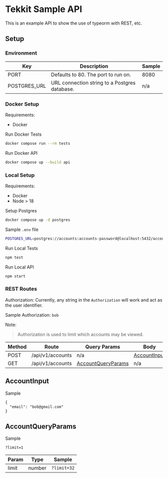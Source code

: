 # Tekkit Sample API

This is an example API to show the use of typeorm with REST, etc.

## Setup

### Environment

| Key | Description | Sample |
| - | - | - |
| PORT | Defaults to 80. The port to run on. | 8080 |
| POSTGRES_URL | URL connection string to a Postgres database. | n/a |

### Docker Setup

Requirements:
  - Docker

Run Docker Tests
```sh
docker compose run --rm tests
```

Run Docker API
```sh
docker compose up --build api
```

### Local Setup

Requirements:
  - Docker
  - Node > 18

Setup Postgres
```sh
docker compose up -d postgres
```

Sample `.env` file
```sh
POSTGRES_URL=postgres://accounts:accounts-password@localhost:5432/accounts_db?sslmode=disable
```

Run Local Tests
```sh
npm test
```

Run Local API
```sh
npm start
```

### REST Routes

Authorization: Currently, any string in the `Authorization` will work and act as the user identifier.

Sample Authorization: `bob`

Note:
> Authorization is used to limit which accounts may be viewed.

| Method | Route | Query Params | Body |
| - | - | - | - |
| POST | /api/v1/accounts | n/a | [AccountInput](#AccountInput) |
| GET | /api/v1/accounts | [AccountQueryParams](#AccountQueryParams) | n/a |

## AccountInput

Sample
```
{ 
  "email": "bob@gmail.com"
}
```

## AccountQueryParams

Sample
```
?limit=1
```

| Param | Type | Sample |
| - | - | - |
| limit | number | `?limit=32` |